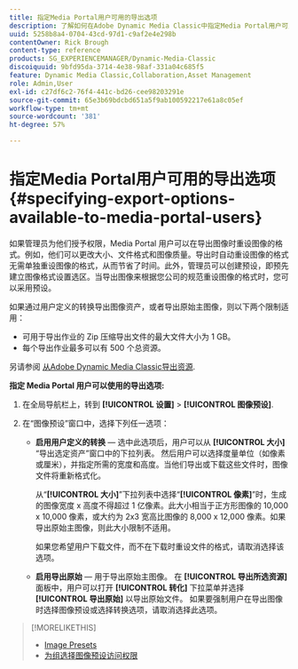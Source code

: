 ```yaml
---
title: 指定Media Portal用户可用的导出选项
description: 了解如何在Adobe Dynamic Media Classic中指定Media Portal用户可用的导出选项。
uuid: 5258b8a4-0704-43cd-97d1-c9af2e4e298b
contentOwner: Rick Brough
content-type: reference
products: SG_EXPERIENCEMANAGER/Dynamic-Media-Classic
discoiquuid: 9bfd95da-3714-4e38-98af-331a04c685f5
feature: Dynamic Media Classic,Collaboration,Asset Management
role: Admin,User
exl-id: c27df6c2-76f4-441c-bd26-cee98203291e
source-git-commit: 65e3b69bdcbd651a5f9ab100592217e61a8c05ef
workflow-type: tm+mt
source-wordcount: '381'
ht-degree: 57%

---
```


# 指定Media Portal用户可用的导出选项 {#specifying-export-options-available-to-media-portal-users}

如果管理员为他们授予权限，Media Portal 用户可以在导出图像时重设图像的格式。例如，他们可以更改大小、文件格式和图像质量。导出时自动重设图像的格式无需单独重设图像的格式，从而节省了时间。此外，管理员可以创建预设，即预先建立图像格式设置选区。当导出图像来根据您公司的规范重设图像的格式时，您可以采用预设。

如果通过用户定义的转换导出图像资产，或者导出原始主图像，则以下两个限制适用：

* 可用于导出作业的 Zip 压缩导出文件的最大文件大小为 1 GB。
* 每个导出作业最多可以有 500 个总资源。

另请参阅 [从Adobe Dynamic Media Classic导出资源](exporting-assets-from-dmc.md#exporting-assets-from_dmc).

**指定 Media Portal 用户可以使用的导出选项:**

1. 在全局导航栏上，转到 **[!UICONTROL 设置]** > **[!UICONTROL 图像预设]**.
1. 在“图像预设”窗口中，选择下列任一选项：

   * **启用用户定义的转换**  — 选中此选项后，用户可以从 **[!UICONTROL 大小]** “导出选定资产”窗口中的下拉列表。 然后用户可以选择度量单位（如像素或厘米），并指定所需的宽度和高度。当他们导出或下载这些文件时，图像文件将重新格式化。

      从“**[!UICONTROL 大小]**”下拉列表中选择“**[!UICONTROL 像素]**”时，生成的图像宽度 x 高度不得超过 1 亿像素。此大小相当于正方形图像的 10,000 x 10,000 像素，或大约为 2x3 宽高比图像的 8,000 x 12,000 像素。如果导出原始主图像，则此大小限制不适用。

      如果您希望用户下载文件，而不在下载时重设文件的格式，请取消选择该选项。

   * **启用导出原始**  — 用于导出原始主图像。 在 **[!UICONTROL 导出所选资源]** 面板中，用户可以打开 **[!UICONTROL 转化]** 下拉菜单并选择 **[!UICONTROL 导出原始]** 以导出原始文件。 如果要强制用户在导出图像时选择图像预设或选择转换选项，请取消选择此选项。

>[!MORELIKETHIS]
>
>* [Image Presets](application-setup.md#image_presets)
>* [为组选择图像预设访问权限](creating-media-portal-groups.md#choosing_image_preset_access_permissions_for_a_group)

